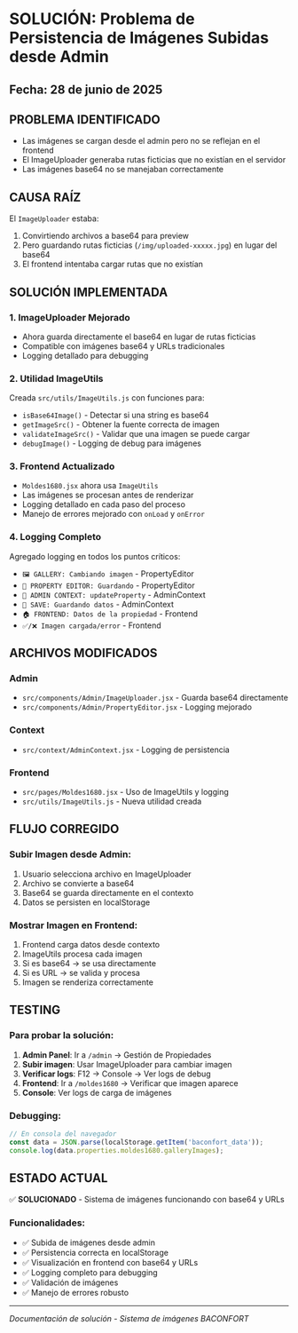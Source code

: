 # SOLUCIÓN: Problema de Persistencia de Imágenes Subidas desde Admin

## Fecha: 28 de junio de 2025

## PROBLEMA IDENTIFICADO
- Las imágenes se cargan desde el admin pero no se reflejan en el frontend
- El ImageUploader generaba rutas ficticias que no existían en el servidor
- Las imágenes base64 no se manejaban correctamente

## CAUSA RAÍZ
El `ImageUploader` estaba:
1. Convirtiendo archivos a base64 para preview
2. Pero guardando rutas ficticias (`/img/uploaded-xxxxx.jpg`) en lugar del base64
3. El frontend intentaba cargar rutas que no existían

## SOLUCIÓN IMPLEMENTADA

### 1. **ImageUploader Mejorado**
- Ahora guarda directamente el base64 en lugar de rutas ficticias
- Compatible con imágenes base64 y URLs tradicionales
- Logging detallado para debugging

### 2. **Utilidad ImageUtils**
Creada `src/utils/ImageUtils.js` con funciones para:
- `isBase64Image()` - Detectar si una string es base64
- `getImageSrc()` - Obtener la fuente correcta de imagen
- `validateImageSrc()` - Validar que una imagen se puede cargar
- `debugImage()` - Logging de debug para imágenes

### 3. **Frontend Actualizado**
- `Moldes1680.jsx` ahora usa `ImageUtils`
- Las imágenes se procesan antes de renderizar
- Logging detallado en cada paso del proceso
- Manejo de errores mejorado con `onLoad` y `onError`

### 4. **Logging Completo**
Agregado logging en todos los puntos críticos:
- `🖼️ GALLERY: Cambiando imagen` - PropertyEditor
- `💾 PROPERTY EDITOR: Guardando` - PropertyEditor
- `🏢 ADMIN CONTEXT: updateProperty` - AdminContext
- `💾 SAVE: Guardando datos` - AdminContext
- `🏠 FRONTEND: Datos de la propiedad` - Frontend
- `✅/❌ Imagen cargada/error` - Frontend

## ARCHIVOS MODIFICADOS

### Admin
- `src/components/Admin/ImageUploader.jsx` - Guarda base64 directamente
- `src/components/Admin/PropertyEditor.jsx` - Logging mejorado

### Context
- `src/context/AdminContext.jsx` - Logging de persistencia

### Frontend
- `src/pages/Moldes1680.jsx` - Uso de ImageUtils y logging
- `src/utils/ImageUtils.js` - Nueva utilidad creada

## FLUJO CORREGIDO

### Subir Imagen desde Admin:
1. Usuario selecciona archivo en ImageUploader
2. Archivo se convierte a base64
3. Base64 se guarda directamente en el contexto
4. Datos se persisten en localStorage

### Mostrar Imagen en Frontend:
1. Frontend carga datos desde contexto
2. ImageUtils procesa cada imagen
3. Si es base64 → se usa directamente
4. Si es URL → se valida y procesa
5. Imagen se renderiza correctamente

## TESTING

### Para probar la solución:
1. **Admin Panel**: Ir a `/admin` → Gestión de Propiedades
2. **Subir imagen**: Usar ImageUploader para cambiar imagen
3. **Verificar logs**: F12 → Console → Ver logs de debug
4. **Frontend**: Ir a `/moldes1680` → Verificar que imagen aparece
5. **Console**: Ver logs de carga de imágenes

### Debugging:
```javascript
// En consola del navegador
const data = JSON.parse(localStorage.getItem('baconfort_data'));
console.log(data.properties.moldes1680.galleryImages);
```

## ESTADO ACTUAL
✅ **SOLUCIONADO** - Sistema de imágenes funcionando con base64 y URLs

### Funcionalidades:
- ✅ Subida de imágenes desde admin
- ✅ Persistencia correcta en localStorage
- ✅ Visualización en frontend con base64 y URLs
- ✅ Logging completo para debugging
- ✅ Validación de imágenes
- ✅ Manejo de errores robusto

---
*Documentación de solución - Sistema de imágenes BACONFORT*
